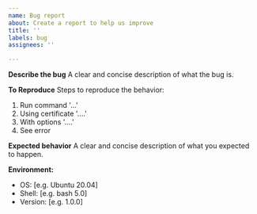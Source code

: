 ```yaml
---
name: Bug report
about: Create a report to help us improve
title: ''
labels: bug
assignees: ''

---
```


**Describe the bug**
A clear and concise description of what the bug is.

**To Reproduce**
Steps to reproduce the behavior:

1. Run command '...'
2. Using certificate '....'
3. With options '....'
4. See error

**Expected behavior**
A clear and concise description of what you expected to happen.

**Environment:**

- OS: [e.g. Ubuntu 20.04]
- Shell: [e.g. bash 5.0]
- Version: [e.g. 1.0.0]

